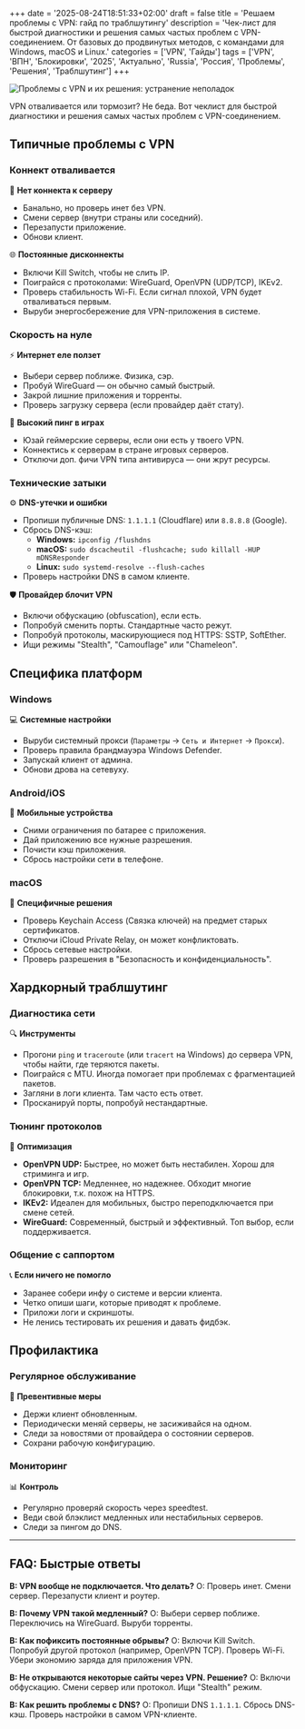 +++
date = '2025-08-24T18:51:33+02:00'
draft = false
title = 'Решаем проблемы с VPN: гайд по траблшутингу'
description = 'Чек-лист для быстрой диагностики и решения самых частых проблем с VPN-соединением. От базовых до продвинутых методов, с командами для Windows, macOS и Linux.'
categories = ['VPN', 'Гайды']
tags = ['VPN', 'ВПН', 'Блокировки', '2025', 'Актуально', 'Russia', 'Россия', 'Проблемы', 'Решения', 'Траблшутинг']
+++

![Проблемы с VPN и их решения: устранение неполадок](https://imagestoring.fra1.cdn.digitaloceanspaces.com/3C7DC8B0-09BB-499E-86DF-00FC5EA2C780.png)

VPN отваливается или тормозит? Не беда. Вот чеклист для быстрой диагностики и решения самых частых проблем с VPN-соединением.

## Типичные проблемы с VPN

### Коннект отваливается
🔌 **Нет коннекта к серверу**
- Банально, но проверь инет без VPN.
- Смени сервер (внутри страны или соседний).
- Перезапусти приложение.
- Обнови клиент.

🌐 **Постоянные дисконнекты**
- Включи Kill Switch, чтобы не слить IP.
- Поиграйся с протоколами: WireGuard, OpenVPN (UDP/TCP), IKEv2.
- Проверь стабильность Wi-Fi. Если сигнал плохой, VPN будет отваливаться первым.
- Выруби энергосбережение для VPN-приложения в системе.

### Скорость на нуле
⚡ **Интернет еле ползет**
- Выбери сервер поближе. Физика, сэр.
- Пробуй WireGuard — он обычно самый быстрый.
- Закрой лишние приложения и торренты.
- Проверь загрузку сервера (если провайдер даёт стату).

📱 **Высокий пинг в играх**
- Юзай геймерские серверы, если они есть у твоего VPN.
- Коннектись к серверам в стране игровых серверов.
- Отключи доп. фичи VPN типа антивируса — они жрут ресурсы.

### Технические затыки
⚙️ **DNS-утечки и ошибки**
- Пропиши публичные DNS: `1.1.1.1` (Cloudflare) или `8.8.8.8` (Google).
- Сбрось DNS-кэш:
  - **Windows:** `ipconfig /flushdns`
  - **macOS:** `sudo dscacheutil -flushcache; sudo killall -HUP mDNSResponder`
  - **Linux:** `sudo systemd-resolve --flush-caches`
- Проверь настройки DNS в самом клиенте.

🛡️ **Провайдер блочит VPN**
- Включи обфускацию (obfuscation), если есть.
- Попробуй сменить порты. Стандартные часто режут.
- Попробуй протоколы, маскирующиеся под HTTPS: SSTP, SoftEther.
- Ищи режимы "Stealth", "Camouflage" или "Chameleon".

## Специфика платформ

### Windows
💻 **Системные настройки**
- Выруби системный прокси (`Параметры` -> `Сеть и Интернет` -> `Прокси`).
- Проверь правила брандмауэра Windows Defender.
- Запускай клиент от админа.
- Обнови дрова на сетевуху.

### Android/iOS
📲 **Мобильные устройства**
- Сними ограничения по батарее с приложения.
- Дай приложению все нужные разрешения.
- Почисти кэш приложения.
- Сбрось настройки сети в телефоне.

### macOS
🍎 **Специфичные решения**
- Проверь Keychain Access (Связка ключей) на предмет старых сертификатов.
- Отключи iCloud Private Relay, он может конфликтовать.
- Сбрось сетевые настройки.
- Проверь разрешения в "Безопасность и конфиденциальность".

## Хардкорный траблшутинг

### Диагностика сети
🔍 **Инструменты**
- Прогони `ping` и `traceroute` (или `tracert` на Windows) до сервера VPN, чтобы найти, где теряются пакеты.
- Поиграйся с MTU. Иногда помогает при проблемах с фрагментацией пакетов.
- Загляни в логи клиента. Там часто есть ответ.
- Просканируй порты, попробуй нестандартные.

### Тюнинг протоколов
🔧 **Оптимизация**
- **OpenVPN UDP:** Быстрее, но может быть нестабилен. Хорош для стриминга и игр.
- **OpenVPN TCP:** Медленнее, но надежнее. Обходит многие блокировки, т.к. похож на HTTPS.
- **IKEv2:** Идеален для мобильных, быстро переподключается при смене сетей.
- **WireGuard:** Современный, быстрый и эффективный. Топ выбор, если поддерживается.

### Общение с саппортом
📞 **Если ничего не помогло**
- Заранее собери инфу о системе и версии клиента.
- Четко опиши шаги, которые приводят к проблеме.
- Приложи логи и скриншоты.
- Не ленись тестировать их решения и давать фидбэк.

## Профилактика

### Регулярное обслуживание
🔄 **Превентивные меры**
- Держи клиент обновленным.
- Периодически меняй серверы, не засиживайся на одном.
- Следи за новостями от провайдера о состоянии серверов.
- Сохрани рабочую конфигурацию.

### Мониторинг
📊 **Контроль**
- Регулярно проверяй скорость через speedtest.
- Веди свой блэклист медленных или нестабильных серверов.
- Следи за пингом до DNS.

---

## FAQ: Быстрые ответы

**В: VPN вообще не подключается. Что делать?**
О: Проверь инет. Смени сервер. Перезапусти клиент и роутер.

**В: Почему VPN такой медленный?**
О: Выбери сервер поближе. Переключись на WireGuard. Выруби торренты.

**В: Как пофиксить постоянные обрывы?**
О: Включи Kill Switch. Попробуй другой протокол (например, OpenVPN TCP). Проверь Wi-Fi. Убери экономию заряда для приложения VPN.

**В: Не открываются некоторые сайты через VPN. Решение?**
О: Включи обфускацию. Смени сервер или протокол. Ищи "Stealth" режим.

**В: Как решить проблемы с DNS?**
О: Пропиши DNS `1.1.1.1`. Сбрось DNS-кэш. Проверь настройки в самом VPN-клиенте.